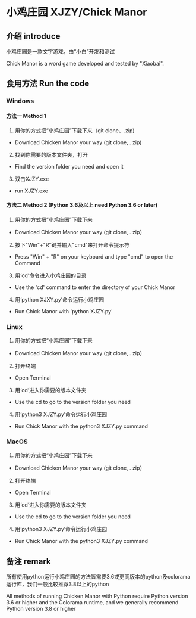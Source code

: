 # 小鸡庄园 XJZY/Chick Manor

## 介绍 introduce
小鸡庄园是一款文字游戏，由“小白”开发和测试

Chick Manor is a word game developed and tested by "Xiaobai".

## 食用方法 Run the code

### Windows

#### 方法一 Method 1

1. 用你的方式把“小鸡庄园”下载下来（git clone、.zip)
- Download Chicken Manor your way (git clone, . zip)
2. 找到你需要的版本文件夹，打开
- Find the version folder you need and open it
3. 双击XJZY.exe
- run XJZY.exe

#### 方法二 Method 2 (Python 3.6及以上 need Python 3.6 or later)

1. 用你的方式把“小鸡庄园”下载下来
- Download Chicken Manor your way (git clone, . zip）

2. 按下"Win"+"R"键并输入"cmd"来打开命令提示符
 - Press "Win" + "R" on your keyboard and type "cmd" to open the Command

3. 用‘cd’命令进入小鸡庄园的目录
- Use the 'cd' command to enter the directory of your Chick Manor

4. 用‘python XJXY.py’命令运行小鸡庄园
- Run Chick Manor with 'python XJZY.py'

### Linux

1. 用你的方式把“小鸡庄园”下载下来
- Download Chicken Manor your way (git clone, . zip）

2. 打开终端
- Open Terminal

3. 用‘cd’进入你需要的版本文件夹
-  Use the cd to go to the version folder you need

4. 用‘python3 XJZY.py’命令运行小鸡庄园
- Run Chick Manor with the python3 XJZY.py command

### MacOS
1. 用你的方式把“小鸡庄园”下载下来
- Download Chicken Manor your way (git clone, . zip）

2. 打开终端
-  Open Terminal

3. 用‘cd’进入你需要的版本文件夹
-  Use the cd to go to the version folder you need

4. 用‘python3 XJZY.py’命令运行小鸡庄园
- Run Chick Manor with the python3 XJZY.py command

## 备注 remark

所有使用python运行小鸡庄园的方法皆需要3.6或更高版本的python及colorama运行库，我们一般比较推荐3.8以上的python

All methods of running Chicken Manor with Python require Python version 3.6 or higher and the Colorama runtime, and we generally recommend Python version 3.8 or higher


